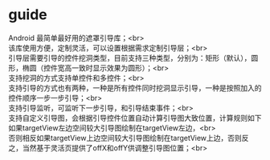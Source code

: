 # guide
Android 最简单最好用的遮罩引导库；\<br>  
该库使用方便，定制灵活，可以设置根据需求定制引导层；\<br>  
引导层需要引导的控件挖洞类型，目前支持三种类型，分别为：矩形（默认），圆形，椭圆（控件宽高一致时显示效果为圆形）；\<br>  
支持挖洞的方式支持单控件和多控件；\<br>  
支持引导的方式也有两种，一种是所有控件同时挖洞显示引导，一种是按照加入的控件顺序一步一步引导；\<br>  
支持引导监听，可监听下一步引导，和引导结束事件；\<br>  
支持自定义引导图，会根据引导控件位置自动计算引导图大致位置，计算规则如下如果targetView左边空间较大引导图绘制在targetView左边，\<br>  
否则相反如果targetView上边空间较大引导图绘制在targetView上边，否则反之，当然基于灵活页提供了offX和offY供调整引导图位置；\<br>  

